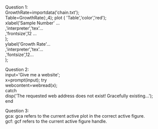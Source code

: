 Question 1:    
GrowthRate=importdata('chain.txt');  
Table=GrowthRate(:,4); 
plot ( 'Table','color','red');  
xlabel('Sample Number' ...   
    ,'interpreter','tex'...  
    ,'frontsize',12 ...  
    );  
ylabel('Growth Rate'...  
     ,'interpreter','tex'...  
     ,'fontsize',12...    
      );  

Question 2:    
input='Give me a website';  
x=prompt(input); 
try  
    webcontent=webread(x);  
catch  
    disp('The requested web address does not exist! Gracefully existing...');  
end  

Question 3:  
gca:  gca refers to the current active plot in the correct active figure.    
gcf: gcf refers to the current active figure handle.  


